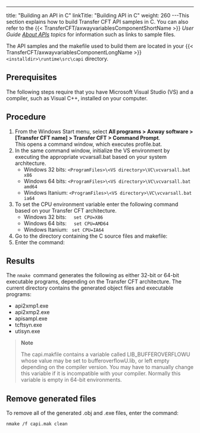 ---
title: "Building  an API in C"
linkTitle: "Building API in C"
weight: 260
---This section explains how to build Transfer CFT API samples in C. You can also refer to the {{< TransferCFT/axwayvariablesComponentShortName  >}} *User Guide [About APIs](../../../../about_this_document_zos/using_apis) topics* for information such as links to sample files.

The API samples and the makefile used to build them are located in your {{< TransferCFT/axwayvariablesComponentLongName  >}} `<installdir>\runtime\src\capi` directory.

## Prerequisites

The following steps require that you have Microsoft Visual Studio (VS) and a compiler, such as Visual C++, installed on your computer.

## Procedure

1. From the Windows Start menu, select **All programs > Axway software > [Transfer CFT name] > Transfer CFT > Command Prompt**.  
    This opens a command window, which executes profile.bat.
1. In the same command window, initialize the VS environment by executing the appropriate vcvarsall.bat based on your system architecture.
    *   Windows 32 bits: `<ProgramFiles>\<VS directory>\VC\vcvarsall.bat x86`
    *   Windows 64 bits: `<ProgramFiles>\<VS directory>\VC\vcvarsall.bat amd64`
    *   Windows Itanium: `<ProgramFiles>\<VS directory>\VC\vcvarsall.bat ia64`
1. To set the CPU environment variable enter the following command based on your Transfer CFT architecture.
    *   Windows 32 bits:     `set CPU=X86`
    *   Windows 64 bits:     `set CPU=AMD64`
    *   Windows Itanium: ` set CPU=IA64`
1. Go to the directory containing the C source files and makefile:
1. Enter the command:

## Results

The `nmake `command generates the following as either 32-bit or 64-bit executable programs, depending on the Transfer CFT architecture. The current directory contains the generated object files and executable programs:

* api2xmp1.exe
* api2xmp2.exe
* apisampl.exe
* tcftsyn.exe
* utisyn.exe

> **Note**
>
> The capi.makfile contains a variable called LIB_BUFFEROVERFLOWU whose value may be set to bufferoverflowU.lib, or left empty depending on the compiler version. You may have to manually change this variable if it is incompatible with your compiler. Normally this variable is empty in 64-bit environments.

## Remove generated files

To remove all of the generated .obj and .exe files, enter the command:

```
nmake /f capi.mak clean
```
